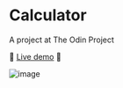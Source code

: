 # Calculator
A project at The Odin Project

🌟 [Live demo](https://akeryan.github.io/Calculator/) 🌟


![image](https://github.com/akeryan/Calculator/assets/13392202/19ae5ab7-df64-4fae-9613-1512d6452102)

